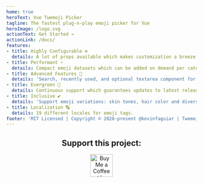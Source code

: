 ```yaml
---
home: true
heroText: Vue Twemoji Picker
tagline: The fastest plug-n-play emoji picker for Vue
heroImage: /logo.svg
actionText: Get Started →
actionLink: /docs/
features:
- title: Highly Configurable ⚙️
  details: A lot of props available which makes customization a breeze.
- title: Performant ⚡
  details: Compact emoji datasets which can be added on demand per category which guarantees a really fast rendering.
- title: Advanced Features 🔎
  details: 'Search, recently used, and optional textarea component for easily integration into apps.'
- title: Evergreen 🌲
  details: Continuous support which guarantees updates to latest released Unicode Standard emoji specs (currently v. 12.0, 2019).
- title: Inclusive 💕
  details: 'Support emoji variations: skin tones, hair color and diversity.'
- title: Localization 🔠
  details: 19 different locales for emoji tags.
footer: 'MIT Licensed | Copyright © 2020-present @kevinfaguiar | Twemoji graphics made by Twitter and licensed under CC-BY 4.0'
---
```


<div style="text-align: center; margin-bottom: 15px;"><h2>Support this project:</h2></div>

<div style="text-align: center; margin-bottom: 15px;">

<a href='https://ko-fi.com/E1E11BKWW' target='_blank'><img height='60' style='border:0px;height:60px;' src='https://az743702.vo.msecnd.net/cdn/kofi5.png?v=2' border='0' alt='Buy Me a Coffee at ko-fi.com' /></a>

</div>